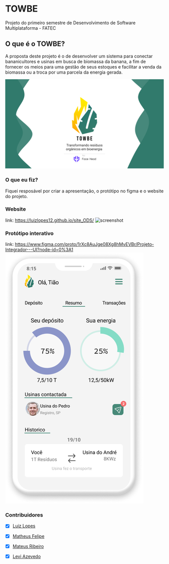 # TOWBE
 Projeto do primeiro semestre de Desenvolvimento de Software Multiplataforma - FATEC
 
## O que é o TOWBE?
A proposta deste projeto é o de desenvolver um sistema para conectar bananicultores e usinas em busca de biomassa da banana, a fim de fornecer os meios para uma gestão de seus estoques e facilitar a venda da biomassa ou a troca por uma parcela da energia gerada.

![TOWBE](./apresentacao.png)


### O que eu fiz?
Fiquei resposável por criar a apresentação, o protótipo no figma e o website do projeto.
 
### Website
link: https://luizlopes12.github.io/site_ODS/
![screenshot](./screenshot.png)


### Protótipo interativo
link: https://www.figma.com/proto/1rXc8AuJge08Xg8hMvEVBr/Projeto-Integrador---UI?node-id=0%3A1
![screenshot](./tela.png)



### Contribuidores

- [x] <a href="https://github.com/luizlopes12" target="_blank">Luiz Lopes</a>
- [x] <a href="https://github.com/mfelipegs" target="_blank">Matheus Felipe</a>
- [x] <a href="https://github.com/MateusOK" target="_blank">Mateus Ribeiro</a>
- [x] <a href="https://github.com/cuckoo-head" target="_blank">Levi Azevedo</a>

